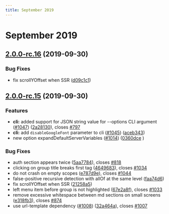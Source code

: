 ```yaml
---
title: September 2019
---
```


# September 2019

## [2.0.0-rc.16](https://github.com/Redocly/redoc/compare/v2.0.0-rc.15...v2.0.0-rc.16) (2019-09-30)
### Bug Fixes
* fix scrollYOffset when SSR ([d09c1c1](https://github.com/Redocly/redoc/commit/d09c1c1))

## [2.0.0-rc.15](https://github.com/Redocly/redoc/compare/v2.0.0-rc.14...v2.0.0-rc.15) (2019-09-30)
### Features
* **cli:** added support for JSON string value for --options CLI argument ([#1047](https://github.com/Redocly/redoc/issues/1047)) ([2a28130](https://github.com/Redocly/redoc/commit/2a28130)), closes [#797](https://github.com/Redocly/redoc/issues/797)
* **cli:** add `disableGoogleFont` parameter to cli ([#1045](https://github.com/Redocly/redoc/issues/1045)) ([aceb343](https://github.com/Redocly/redoc/commit/aceb343))
* new option expandDefaultServerVariables ([#1014](https://github.com/Redocly/redoc/issues/1014)) ([0360dce](https://github.com/Redocly/redoc/commit/0360dce)
)

### Bug Fixes
* auth section appears twice ([5aa7784](https://github.com/Redocly/redoc/commit/5aa7784)), closes [#818](https://github.com/Redocly/redoc/issues/818)
* clicking on group title breaks first tag ([4649683](https://github.com/Redocly/redoc/commit/4649683)), closes [#1034](https://github.com/Redocly/redoc/issues/1034)
* do not crash on empty scopes ([e787d9e](https://github.com/Redocly/redoc/commit/e787d9e)), closes [#1044](https://github.com/Redocly/redoc/issues/1044)
* false-positive recursive detection with allOf at the same level ([faa74d6](https://github.com/Redocly/redoc/commit/faa74d6))
* fix scrollYOffset when SSR ([21258a5](https://github.com/Redocly/redoc/commit/21258a5))
* left menu item before group is not highlighted ([67e2a8f](https://github.com/Redocly/redoc/commit/67e2a8f)), closes [#1033](https://github.com/Redocly/redoc/issues/1033)
* remove excessive whitespace between md sections on small screens ([e318fb3](https://github.com/Redocly/redoc/commit/e318fb3)), closes [#874](https://github.com/Redocly/redoc/issues/874)
* use url-template dependency ([#1008](https://github.com/Redocly/redoc/issues/1008)) ([32a464a](https://github.com/Redocly/redoc/commit/32a464a)), closes [#1007](https://github.com/Redocly/redoc/issues/1007)
